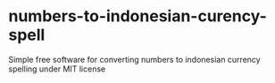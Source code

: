 # numbers-to-indonesian-curency-spell
Simple free software for converting numbers to indonesian currency spelling under MIT license

